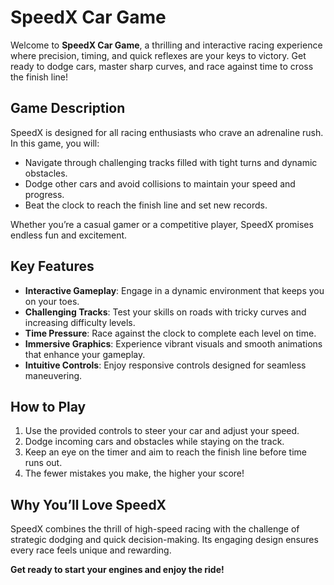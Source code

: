 # SpeedX Car Game

Welcome to **SpeedX Car Game**, a thrilling and interactive racing experience where precision, timing, and quick reflexes are your keys to victory. Get ready to dodge cars, master sharp curves, and race against time to cross the finish line!

## Game Description
SpeedX is designed for all racing enthusiasts who crave an adrenaline rush. In this game, you will:
- Navigate through challenging tracks filled with tight turns and dynamic obstacles.
- Dodge other cars and avoid collisions to maintain your speed and progress.
- Beat the clock to reach the finish line and set new records.

Whether you’re a casual gamer or a competitive player, SpeedX promises endless fun and excitement.

## Key Features
- **Interactive Gameplay**: Engage in a dynamic environment that keeps you on your toes.
- **Challenging Tracks**: Test your skills on roads with tricky curves and increasing difficulty levels.
- **Time Pressure**: Race against the clock to complete each level on time.
- **Immersive Graphics**: Experience vibrant visuals and smooth animations that enhance your gameplay.
- **Intuitive Controls**: Enjoy responsive controls designed for seamless maneuvering.

## How to Play
1. Use the provided controls to steer your car and adjust your speed.
2. Dodge incoming cars and obstacles while staying on the track.
3. Keep an eye on the timer and aim to reach the finish line before time runs out.
4. The fewer mistakes you make, the higher your score!

## Why You’ll Love SpeedX
SpeedX combines the thrill of high-speed racing with the challenge of strategic dodging and quick decision-making. Its engaging design ensures every race feels unique and rewarding.

**Get ready to start your engines and enjoy the ride!**

